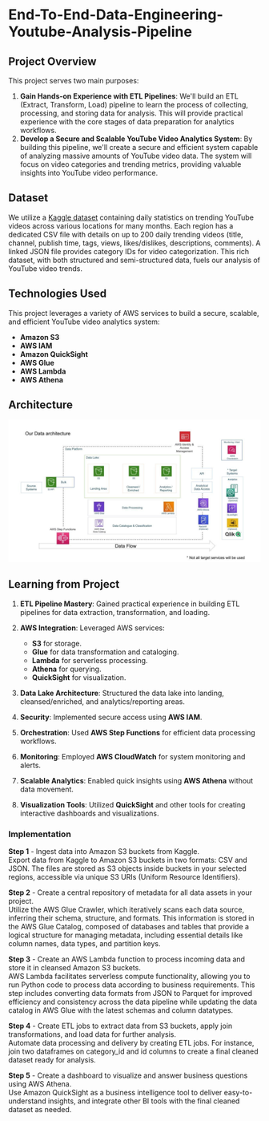 # End-To-End-Data-Engineering-Youtube-Analysis-Pipeline

## Project Overview

This project serves two main purposes:

1. **Gain Hands-on Experience with ETL Pipelines**: We'll build an ETL (Extract, Transform, Load) pipeline to learn the process of collecting, processing, and storing data for analysis. This will provide practical experience with the core stages of data preparation for analytics workflows.
2. **Develop a Secure and Scalable YouTube Video Analytics System**: By building this pipeline, we'll create a secure and efficient system capable of analyzing massive amounts of YouTube video data. The system will focus on video categories and trending metrics, providing valuable insights into YouTube video performance.

## Dataset

We utilize a [Kaggle dataset](https://www.kaggle.com/datasets/datasnaek/youtube-new) containing daily statistics on trending YouTube videos across various locations for many months. Each region has a dedicated CSV file with details on up to 200 daily trending videos (title, channel, publish time, tags, views, likes/dislikes, descriptions, comments). A linked JSON file provides category IDs for video categorization. This rich dataset, with both structured and semi-structured data, fuels our analysis of YouTube video trends.

## Technologies Used

This project leverages a variety of AWS services to build a secure, scalable, and efficient YouTube video analytics system:

- **Amazon S3**
- **AWS IAM**
- **Amazon QuickSight**
- **AWS Glue**
- **AWS Lambda**
- **AWS Athena**

## Architecture
<img src="architecture.jpeg">

## Learning from Project

1. **ETL Pipeline Mastery**: Gained practical experience in building ETL pipelines for data extraction, transformation, and loading.

2. **AWS Integration**: Leveraged AWS services:
   - **S3** for storage.
   - **Glue** for data transformation and cataloging.
   - **Lambda** for serverless processing.
   - **Athena** for querying.
   - **QuickSight** for visualization.

3. **Data Lake Architecture**: Structured the data lake into landing, cleansed/enriched, and analytics/reporting areas.

4. **Security**: Implemented secure access using **AWS IAM**.

5. **Orchestration**: Used **AWS Step Functions** for efficient data processing workflows.

6. **Monitoring**: Employed **AWS CloudWatch** for system monitoring and alerts.

7. **Scalable Analytics**: Enabled quick insights using **AWS Athena** without data movement.

8. **Visualization Tools**: Utilized **QuickSight** and other tools for creating interactive dashboards and visualizations.


### Implementation

**Step 1** - Ingest data into Amazon S3 buckets from Kaggle.  
Export data from Kaggle to Amazon S3 buckets in two formats: CSV and JSON. The files are stored as S3 objects inside buckets in your selected regions, accessible via unique S3 URIs (Uniform Resource Identifiers).

**Step 2** - Create a central repository of metadata for all data assets in your project.  
Utilize the AWS Glue Crawler, which iteratively scans each data source, inferring their schema, structure, and formats. This information is stored in the AWS Glue Catalog, composed of databases and tables that provide a logical structure for managing metadata, including essential details like column names, data types, and partition keys.

**Step 3** - Create an AWS Lambda function to process incoming data and store it in cleansed Amazon S3 buckets.  
AWS Lambda facilitates serverless compute functionality, allowing you to run Python code to process data according to business requirements. This step includes converting data formats from JSON to Parquet for improved efficiency and consistency across the data pipeline while updating the data catalog in AWS Glue with the latest schemas and column datatypes.

**Step 4** - Create ETL jobs to extract data from S3 buckets, apply join transformations, and load data for further analysis.  
Automate data processing and delivery by creating ETL jobs. For instance, join two dataframes on category_id and id columns to create a final cleaned dataset ready for analysis.

**Step 5** - Create a dashboard to visualize and answer business questions using AWS Athena.  
Use Amazon QuickSight as a business intelligence tool to deliver easy-to-understand insights, and integrate other BI tools with the final cleaned dataset as needed.



